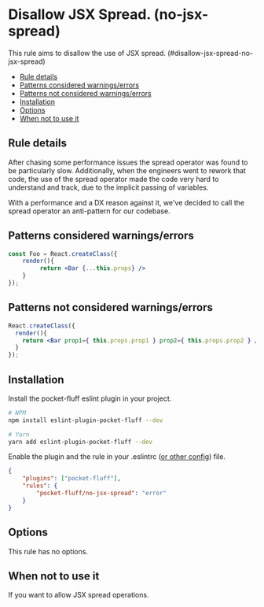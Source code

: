 # Disallow JSX Spread.  (no-jsx-spread)
This rule aims to disallow the use of JSX spread.
(#disallow-jsx-spread-no-jsx-spread)

- [Rule details](#rule-details)
- [Patterns considered warnings/errors](#patterns-considered-warningserrors)
- [Patterns not considered warnings/errors](#patterns-not-considered-warningserrors)
- [Installation](#installation)
- [Options](#options)
- [When not to use it](#when-not-to-use-it)
## Rule details
After chasing some performance issues the spread operator was found to be 
particularly slow. Additionally, when the engineers went to rework that code,
the use of the spread operator made the code very hard to understand and track,
due to the implicit passing of variables.

With a performance and a DX reason against it, we've decided to call the spread
operator an anti-pattern for our codebase.

## Patterns considered warnings/errors
```jsx
const Foo = React.createClass({
	render(){
    	 return <Bar {...this.props} />  
    }
});
```

## Patterns not considered warnings/errors
```jsx
React.createClass({
  render(){
    return <Bar prop1={ this.props.prop1 } prop2={ this.props.prop2 } />
  }
});
```

## Installation
Install the pocket-fluff eslint plugin in your project.
```bash
# NPM
npm install eslint-plugin-pocket-fluff --dev

# Yarn
yarn add eslint-plugin-pocket-fluff --dev
```
Enable the plugin and the rule in your .eslintrc ([or other config](https://eslint.org/docs/user-guide/configuring)) file.
```json
{
    "plugins": ["pocket-fluff"],
    "rules": {
        "pocket-fluff/no-jsx-spread": "error"
    }
}
```

## Options
This rule has no options. 

## When not to use it
If you want to allow JSX spread operations.
